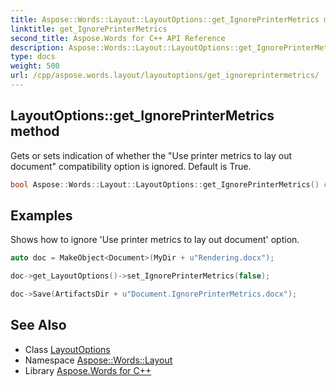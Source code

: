```yaml
---
title: Aspose::Words::Layout::LayoutOptions::get_IgnorePrinterMetrics method
linktitle: get_IgnorePrinterMetrics
second_title: Aspose.Words for C++ API Reference
description: Aspose::Words::Layout::LayoutOptions::get_IgnorePrinterMetrics method. Gets or sets indication of whether the "Use printer metrics to lay out document" compatibility option is ignored. Default is True in C++.
type: docs
weight: 500
url: /cpp/aspose.words.layout/layoutoptions/get_ignoreprintermetrics/
---
```

## LayoutOptions::get_IgnorePrinterMetrics method


Gets or sets indication of whether the "Use printer metrics to lay out document" compatibility option is ignored. Default is True.

```cpp
bool Aspose::Words::Layout::LayoutOptions::get_IgnorePrinterMetrics() const
```


## Examples



Shows how to ignore 'Use printer metrics to lay out document' option. 
```cpp
auto doc = MakeObject<Document>(MyDir + u"Rendering.docx");

doc->get_LayoutOptions()->set_IgnorePrinterMetrics(false);

doc->Save(ArtifactsDir + u"Document.IgnorePrinterMetrics.docx");
```

## See Also

* Class [LayoutOptions](../)
* Namespace [Aspose::Words::Layout](../../)
* Library [Aspose.Words for C++](../../../)

